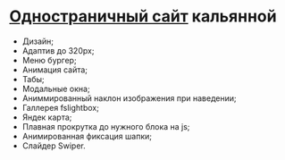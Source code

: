 <h1><a href="https://jaroftd.github.io/smoke/">Одностраничный сайт</a> кальянной</h1>
<ul>
  <li>Дизайн;</li>
  <li>Адаптив до 320px;</li>
  <li>Меню бургер;</li>
  <li>Анимация сайта;</li>
  <li>Табы;</li>
  <li>Модальные окна;</li>
  <li>Аниммированный наклон изображения при наведении;</li>
  <li>Галлерея fslightbox;</li>
  <li>Яндек карта;</li>
  <li>Плавная прокрутка до нужного блока на js;</li>
  <li>Анимированная фиксация шапки;</li>
  <li>Слайдер Swiper.</li>
</ul>
